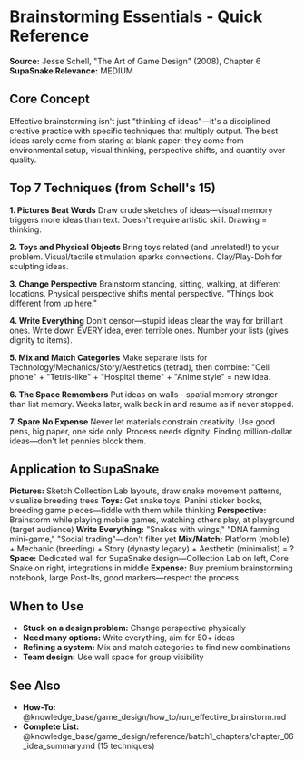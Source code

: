 # Brainstorming Essentials - Quick Reference

**Source:** Jesse Schell, "The Art of Game Design" (2008), Chapter 6
**SupaSnake Relevance:** MEDIUM

## Core Concept

Effective brainstorming isn't just "thinking of ideas"—it's a disciplined creative practice with specific techniques that multiply output. The best ideas rarely come from staring at blank paper; they come from environmental setup, visual thinking, perspective shifts, and quantity over quality.

## Top 7 Techniques (from Schell's 15)

**1. Pictures Beat Words**
Draw crude sketches of ideas—visual memory triggers more ideas than text. Doesn't require artistic skill. Drawing = thinking.

**2. Toys and Physical Objects**
Bring toys related (and unrelated!) to your problem. Visual/tactile stimulation sparks connections. Clay/Play-Doh for sculpting ideas.

**3. Change Perspective**
Brainstorm standing, sitting, walking, at different locations. Physical perspective shifts mental perspective. "Things look different from up here."

**4. Write Everything**
Don't censor—stupid ideas clear the way for brilliant ones. Write down EVERY idea, even terrible ones. Number your lists (gives dignity to items).

**5. Mix and Match Categories**
Make separate lists for Technology/Mechanics/Story/Aesthetics (tetrad), then combine: "Cell phone" + "Tetris-like" + "Hospital theme" + "Anime style" = new idea.

**6. The Space Remembers**
Put ideas on walls—spatial memory stronger than list memory. Weeks later, walk back in and resume as if never stopped.

**7. Spare No Expense**
Never let materials constrain creativity. Use good pens, big paper, one side only. Process needs dignity. Finding million-dollar ideas—don't let pennies block them.

## Application to SupaSnake

**Pictures:** Sketch Collection Lab layouts, draw snake movement patterns, visualize breeding trees
**Toys:** Get snake toys, Panini sticker books, breeding game pieces—fiddle with them while thinking
**Perspective:** Brainstorm while playing mobile games, watching others play, at playground (target audience)
**Write Everything:** "Snakes with wings," "DNA farming mini-game," "Social trading"—don't filter yet
**Mix/Match:** Platform (mobile) + Mechanic (breeding) + Story (dynasty legacy) + Aesthetic (minimalist) = ?
**Space:** Dedicated wall for SupaSnake design—Collection Lab on left, Core Snake on right, integrations in middle
**Expense:** Buy premium brainstorming notebook, large Post-Its, good markers—respect the process

## When to Use

- **Stuck on a design problem:** Change perspective physically
- **Need many options:** Write everything, aim for 50+ ideas
- **Refining a system:** Mix and match categories to find new combinations
- **Team design:** Use wall space for group visibility

## See Also

- **How-To:** @knowledge_base/game_design/how_to/run_effective_brainstorm.md
- **Complete List:** @knowledge_base/game_design/reference/batch1_chapters/chapter_06_idea_summary.md (15 techniques)
